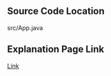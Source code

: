 ## Source Code Location

src/App.java

## Explanation Page Link

[Link](https://lunareclipse000.wordpress.com/2024/01/02/11650/)